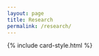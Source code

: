 ```yaml
---
layout: page
title: Research
permalink: /research/
---
```


<div id="research-container"></div>

<div class="pagination-controls"></div>

<link rel="stylesheet" href="https://unpkg.com/swiper/swiper-bundle.min.css" />

<script src="https://unpkg.com/swiper/swiper-bundle.min.js"></script>

<script>
const researchData = {{ site.data.research | jsonify }};

const perPage = 8;
const range = 2;

const urlParams = new URLSearchParams(window.location.search);
let currentPage = parseInt(urlParams.get('page')) || 1;

function updateURL() {
  const url = new URL(window.location);
  url.searchParams.set('page', currentPage);
  window.history.pushState({}, '', url);
}

function prevPage() {
  if (currentPage > 1) {
    currentPage--;
    updateURL();
    renderResearch();
  }
}

function nextPage() {
  if (currentPage < Math.ceil(researchData.length / perPage)) {
    currentPage++;
    updateURL();
    renderResearch();
  }
}

function renderResearch() {
  const totalPages = Math.max(1, Math.ceil(researchData.length / perPage));

  const start = (currentPage - 1) * perPage;
  const end = start + perPage;
  const pageItems = researchData.slice(start, end);

  const research = document.getElementById('research-container');
  research.innerHTML = '';

  pageItems.forEach((item, index) => {
    const card = document.createElement('div');
    card.className = 'card';

    card.addEventListener('click', () => {
      window.location.href = `/research/${item.slug}/`;
    });

    const swiperId = `swiper-${start + index}`;
    let slides = '';

    if (item.images) {
      slides += item.images.map(img => `<div class="swiper-slide"><img src="${img}" /></div>`).join('');
    }

    card.innerHTML = `
      <div class="swiper ${swiperId}">
        <div class="swiper-wrapper">
          ${slides}
        </div>
        <div class="swiper-button-next" onclick="event.stopPropagation()"></div>
        <div class="swiper-button-prev" onclick="event.stopPropagation()"></div>
      </div>
      <div class="card-content">
        <h3>${item.title}</h3>
        <p>${item.description || ''}</p>
      </div>
    `;

    research.appendChild(card);

    new Swiper(`.${swiperId}`, {
      loop: true,
      autoplay: { delay: 2000 },
      navigation: {
        nextEl: `.${swiperId} .swiper-button-next`,
        prevEl: `.${swiperId} .swiper-button-prev`,
      },
    });
  });

  const pagination = document.querySelector('.pagination-controls');
  pagination.innerHTML = '';

  const prevBtn = document.createElement('button');
  prevBtn.innerText = 'Prev';
  prevBtn.disabled = currentPage === 1;
  prevBtn.onclick = prevPage;
  pagination.appendChild(prevBtn);

  for (let i = 1; i <= totalPages; i++) {
    if (
      i === 1 ||
      i === totalPages ||
      (i >= currentPage - range && i <= currentPage + range)
    ) {
      const pageBtn = document.createElement('button');
      pageBtn.innerText = i;
      if (i === currentPage) {
        pageBtn.classList.add('active');
        pageBtn.disabled = true;
      }
      pageBtn.onclick = () => {
        currentPage = i;
        updateURL();
        renderResearch();
      };
      pagination.appendChild(pageBtn);
    } else if (
      i === currentPage - range - 1 ||
      i === currentPage + range + 1
    ) {
      const dots = document.createElement('span');
      dots.innerText = '...';
      dots.className = 'dots';
      pagination.appendChild(dots);
    }
  }

  const nextBtn = document.createElement('button');
  nextBtn.innerText = 'Next';
  nextBtn.disabled = currentPage === totalPages;
  nextBtn.onclick = nextPage;
  pagination.appendChild(nextBtn);
}

renderResearch();
</script>

<style>
.card .swiper {
  /* width: 100%; */
  height: auto;  // Swiper will fit content
  border-radius: 12px 12px 0 0;
  overflow: hidden;
  background: #f7f7f7;
}
.card .swiper-slide img {
  /* width: 100%; */
  height: auto;
  max-height: 220px; /* 최대 높이 제한 */
  display: block;
  object-fit: contain;
}
</style>

{% include card-style.html %}